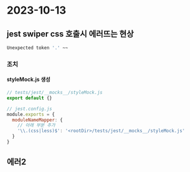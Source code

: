 # 2023-10-13

## jest swiper css 호출시 에러뜨는 현상
```bash
Unexpected token '.' ~~
```

### 조치
#### styleMock.js 생성

```javascript
// tests/jest/__mocks__/styleMock.js
export default {}
```

```javascript
// jest.config.js
module.exports = {
  moduleNameMapper: {
    // 아래 부분 추가
    '\\.(css|less)$': '<rootDir>/tests/jest/__mocks__/styleMock.js'
  }
}
```

## 에러2
